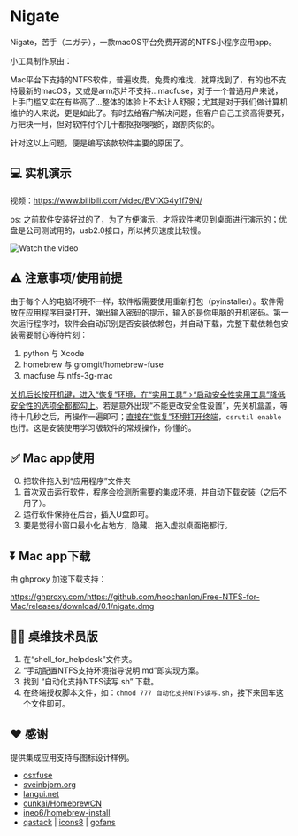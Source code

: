 # Nigate

Nigate，苦手（ニガテ），一款macOS平台免费开源的NTFS小程序应用app。

小工具制作原由：

Mac平台下支持的NTFS软件，普遍收费。免费的难找，就算找到了，有的也不支持最新的macOS，又或是arm芯片不支持...macfuse，对于一个普通用户来说，上手门槛又实在有些高了...整体的体验上不太让人舒服；尤其是对于我们做计算机维护的人来说，更是如此了。有时去给客户解决问题，但客户自己工资高得要死，万把块一月，但对软件付个几十都抠抠嗖嗖的，跟割肉似的。

针对这以上问题，便是编写该款软件主要的原因了。

## 💻 实机演示

视频：https://www.bilibili.com/video/BV1XG4y1f79N/

ps: 之前软件安装好过的了，为了方便演示，才将软件拷贝到桌面进行演示的；优盘是公司测试用的，usb2.0接口，所以拷贝速度比较慢。

![Watch the video](https://fastly.jsdelivr.net/gh/hoochanlon/free-mac-ntfs/shashin/example.png)

## ⚠️ 注意事项/使用前提

由于每个人的电脑环境不一样，软件版需要使用重新打包（pyinstaller）。软件需放在应用程序目录打开，弹出输入密码的提示，输入的是你电脑的开机密码。第一次运行程序时，软件会自动识别是否安装依赖包，并自动下载，完整下载依赖包安装需要耐心等待片刻：

1. python 与 Xcode
2. homebrew 与 gromgit/homebrew-fuse
3. macfuse 与 ntfs-3g-mac

[关机后长按开机键，进入“恢复”环境，在“实用工具”->“启动安全性实用工具”降低安全性的选项全都都勾上](https://www.pcbiji.com/212402.html)。若是意外出现“不能更改安全性设置”，先关机盒盖，等待十几秒之后，再操作一遍即可；[直接在“恢复”环境打开终端](http://www.sdifen.com/sip.html)，`csrutil enable`也行。这是安装使用学习版软件的常规操作，你懂的。


## ✅ Mac app使用

0. 把软件拖入到“应用程序”文件夹
1. 首次双击运行软件，程序会检测所需要的集成环境，并自动下载安装（之后不用了）。
2. 运行软件保持在后台，插入U盘即可。
3. 要是觉得小窗口最小化占地方，隐藏、拖入虚拟桌面拖都行。

## ⏬ Mac app下载

由 ghproxy 加速下载支持：

https://ghproxy.com/https://github.com/hoochanlon/Free-NTFS-for-Mac/releases/download/0.1/nigate.dmg

## 🧑‍🔧 桌维技术员版

1. 在“shell_for_helpdesk”文件夹。
2. “手动配置NTFS支持环境指导说明.md”即实现方案。
3. 找到 “自动化支持NTFS读写.sh” 下载。
4. 在终端授权脚本文件，如：`chmod 777 自动化支持NTFS读写.sh`，接下来回车这个文件即可。

## ❤️ 感谢

提供集成应用支持与图标设计样例。

* [osxfuse](https://osxfuse.github.io)
* [sveinbjorn.org](https://sveinbjorn.org/platypus) 
* [langui.net](https://langui.net/new-file-menu/)
* [cunkai/HomebrewCN](https://gitee.com/cunkai/HomebrewCN/raw/master/Homebrew.sh)
* [ineo6/homebrew-install](https://gitee.com/ineo6/homebrew-install/raw/master/install.sh)
* [qastack](https://qastack.cn) | [icons8](https://icons8.com) | [gofans](https://gofans.cn)
